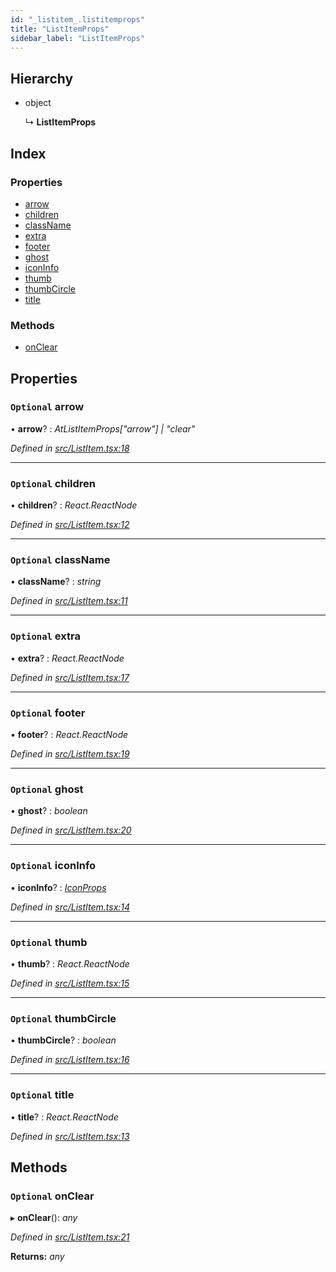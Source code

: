 ```yaml
---
id: "_listitem_.listitemprops"
title: "ListItemProps"
sidebar_label: "ListItemProps"
---
```


## Hierarchy

* object

  ↳ **ListItemProps**

## Index

### Properties

* [arrow](_listitem_.listitemprops.md#optional-arrow)
* [children](_listitem_.listitemprops.md#optional-children)
* [className](_listitem_.listitemprops.md#optional-classname)
* [extra](_listitem_.listitemprops.md#optional-extra)
* [footer](_listitem_.listitemprops.md#optional-footer)
* [ghost](_listitem_.listitemprops.md#optional-ghost)
* [iconInfo](_listitem_.listitemprops.md#optional-iconinfo)
* [thumb](_listitem_.listitemprops.md#optional-thumb)
* [thumbCircle](_listitem_.listitemprops.md#optional-thumbcircle)
* [title](_listitem_.listitemprops.md#optional-title)

### Methods

* [onClear](_listitem_.listitemprops.md#optional-onclear)

## Properties

### `Optional` arrow

• **arrow**? : *AtListItemProps["arrow"] | "clear"*

*Defined in [src/ListItem.tsx:18](https://github.com/tarojsx/ui/blob/bc31158/src/ListItem.tsx#L18)*

___

### `Optional` children

• **children**? : *React.ReactNode*

*Defined in [src/ListItem.tsx:12](https://github.com/tarojsx/ui/blob/bc31158/src/ListItem.tsx#L12)*

___

### `Optional` className

• **className**? : *string*

*Defined in [src/ListItem.tsx:11](https://github.com/tarojsx/ui/blob/bc31158/src/ListItem.tsx#L11)*

___

### `Optional` extra

• **extra**? : *React.ReactNode*

*Defined in [src/ListItem.tsx:17](https://github.com/tarojsx/ui/blob/bc31158/src/ListItem.tsx#L17)*

___

### `Optional` footer

• **footer**? : *React.ReactNode*

*Defined in [src/ListItem.tsx:19](https://github.com/tarojsx/ui/blob/bc31158/src/ListItem.tsx#L19)*

___

### `Optional` ghost

• **ghost**? : *boolean*

*Defined in [src/ListItem.tsx:20](https://github.com/tarojsx/ui/blob/bc31158/src/ListItem.tsx#L20)*

___

### `Optional` iconInfo

• **iconInfo**? : *[IconProps](_icon_.iconprops.md)*

*Defined in [src/ListItem.tsx:14](https://github.com/tarojsx/ui/blob/bc31158/src/ListItem.tsx#L14)*

___

### `Optional` thumb

• **thumb**? : *React.ReactNode*

*Defined in [src/ListItem.tsx:15](https://github.com/tarojsx/ui/blob/bc31158/src/ListItem.tsx#L15)*

___

### `Optional` thumbCircle

• **thumbCircle**? : *boolean*

*Defined in [src/ListItem.tsx:16](https://github.com/tarojsx/ui/blob/bc31158/src/ListItem.tsx#L16)*

___

### `Optional` title

• **title**? : *React.ReactNode*

*Defined in [src/ListItem.tsx:13](https://github.com/tarojsx/ui/blob/bc31158/src/ListItem.tsx#L13)*

## Methods

### `Optional` onClear

▸ **onClear**(): *any*

*Defined in [src/ListItem.tsx:21](https://github.com/tarojsx/ui/blob/bc31158/src/ListItem.tsx#L21)*

**Returns:** *any*
